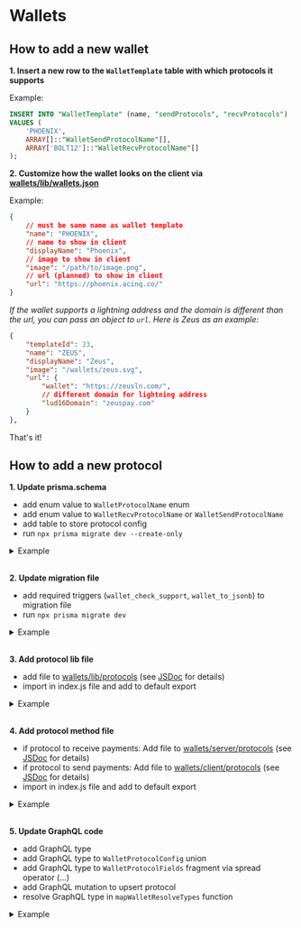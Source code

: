# Wallets

## How to add a new wallet

**1. Insert a new row to the `WalletTemplate` table with which protocols it supports**

Example:

```sql
INSERT INTO "WalletTemplate" (name, "sendProtocols", "recvProtocols")
VALUES (
    'PHOENIX',
    ARRAY[]::"WalletSendProtocolName"[],
    ARRAY['BOLT12']::"WalletRecvProtocolName"[]
);
```

**2. Customize how the wallet looks on the client via [wallets/lib/wallets.json](/wallets/lib/wallets.json)**

Example:

```json
{
    // must be same name as wallet template
    "name": "PHOENIX",
    // name to show in client
    "displayName": "Phoenix",
    // image to show in client
    "image": "/path/to/image.png",
    // url (planned) to show in client
    "url": "https://phoenix.acinq.co/"
}
```

_If the wallet supports a lightning address and the domain is different than the url, you can pass an object to `url`. Here is Zeus as an example:_

```json
{
    "templateId": 23,
    "name": "ZEUS",
    "displayName": "Zeus",
    "image": "/wallets/zeus.svg",
    "url": {
        "wallet": "https://zeusln.com/",
        // different domain for lightning address
        "lud16Domain": "zeuspay.com"
    }
},
```

That's it!

## How to add a new protocol

**1. Update prisma.schema**

- add enum value to `WalletProtocolName` enum
- add enum value to `WalletRecvProtocolName` or `WalletSendProtocolName`
- add table to store protocol config
- run `npx prisma migrate dev --create-only`

<details>
<summary>Example</summary>

```diff
diff --git a/prisma/schema.prisma b/prisma/schema.prisma
index 9a113797..12505333 100644
--- a/prisma/schema.prisma
+++ b/prisma/schema.prisma
@@ -1199,6 +1199,7 @@ enum WalletProtocolName {
   LNC
   CLN_REST
   LND_GRPC
+  BOLT12
 }

 enum WalletSendProtocolName {
@@ -1218,6 +1219,7 @@ enum WalletRecvProtocolName {
   LN_ADDR
   CLN_REST
   LND_GRPC
+  BOLT12
 }

 enum WalletProtocolStatus {
@@ -1288,6 +1290,7 @@ model WalletProtocol {
   walletRecvLightningAddress WalletRecvLightningAddress?
   walletRecvCLNRest          WalletRecvCLNRest?
   walletRecvLNDGRPC          WalletRecvLNDGRPC?
+  walletRecvBolt12           WalletRecvBolt12?

   @@unique(name: "WalletProtocol_walletId_send_name_key", [walletId, send, name])
 }
@@ -1429,3 +1432,12 @@ model WalletRecvLNDGRPC {
   macaroon   String
   cert       String?
 }
+
+model WalletRecvBolt12 {
+  id         Int            @id @default(autoincrement())
+  createdAt  DateTime       @default(now()) @map("created_at")
+  updatedAt  DateTime       @default(now()) @updatedAt @map("updated_at")
+  protocolId Int            @unique
+  protocol   WalletProtocol @relation(fields: [protocolId], references: [id], onDelete: Cascade)
+  offer      String
+}
```

</details>

<br />

**2. Update migration file**

- add required triggers (`wallet_check_support`, `wallet_to_jsonb`) to migration file
- run `npx prisma migrate dev`

<details>
<summary>Example</summary>

```sql
-- AlterEnum
ALTER TYPE "WalletProtocolName" ADD VALUE 'BOLT12';

-- AlterEnum
ALTER TYPE "WalletRecvProtocolName" ADD VALUE 'BOLT12';

-- CreateTable
CREATE TABLE "WalletRecvBolt12" (
    "id" SERIAL NOT NULL,
    "created_at" TIMESTAMP(3) NOT NULL DEFAULT CURRENT_TIMESTAMP,
    "updated_at" TIMESTAMP(3) NOT NULL DEFAULT CURRENT_TIMESTAMP,
    "protocolId" INTEGER NOT NULL,
    "offer" TEXT NOT NULL,

    CONSTRAINT "WalletRecvBolt12_pkey" PRIMARY KEY ("id")
);

-- CreateIndex
CREATE UNIQUE INDEX "WalletRecvBolt12_protocolId_key" ON "WalletRecvBolt12"("protocolId");

-- AddForeignKey
ALTER TABLE "WalletRecvBolt12" ADD CONSTRAINT "WalletRecvBolt12_protocolId_fkey" FOREIGN KEY ("protocolId") REFERENCES "WalletProtocol"("id") ON DELETE CASCADE ON UPDATE CASCADE;

-- vvv Add triggers below manually vvv

CREATE TRIGGER wallet_check_support
    BEFORE INSERT OR UPDATE ON "WalletRecvBolt12"
    FOR EACH ROW
    EXECUTE FUNCTION wallet_check_support('RECEIVE', 'BOLT12');

CREATE TRIGGER wallet_to_jsonb
    AFTER INSERT OR UPDATE ON "WalletRecvBolt12"
    FOR EACH ROW
    EXECUTE PROCEDURE wallet_to_jsonb();


-- if protocol is for sending you also need to add the wallet_clear_vault trigger:
-- CREATE TRIGGER wallet_clear_vault
--    AFTER DELETE ON "WalletSendClinkDebit"
--    FOR EACH ROW
--    EXECUTE PROCEDURE wallet_clear_vault();

```

</details>

<br />

**3. Add protocol lib file**

- add file to [wallets/lib/protocols](/wallets/lib/protocols) (see [JSDoc](/wallets/lib/protocols/index.js) for details)
- import in index.js file and add to default export

<details>
<summary>Example</summary>

```js
// wallets/lib/protocols/bolt12.js

export default [
  {
    // same as enum value we added
    name: 'BOLT12',
    displayName: 'BOLT12',
    send: false,
    fields: [
      {
        name: 'offer',
        type: 'text',
        label: 'offer',
        placeholder: 'lno...',
        validate: offerValidator,
        required: true,
      }
    ],
    relationName: 'walletRecvBolt12'
  }
]
```

```diff
diff --git a/wallets/lib/protocols/index.js b/wallets/lib/protocols/index.js
index 8caa5f52..58f5ab86 100644
--- a/wallets/lib/protocols/index.js
+++ b/wallets/lib/protocols/index.js
@@ -7,6 +7,7 @@ import lnbitsSuite from './lnbits'
 import phoenixdSuite from './phoenixd'
 import blinkSuite from './blink'
 import webln from './webln'
+import bolt12 from './bolt12'

 /**
  * Protocol names as used in the database
@@ -44,5 +45,6 @@ export default [
   ...phoenixdSuite,
   ...lnbitsSuite,
   ...blinkSuite,
-  webln
+  webln,
+  bolt12
 ]
```

</details>

<br />

**4. Add protocol method file**

- if protocol to receive payments: Add file to [wallets/server/protocols](/wallets/server/protocols) (see [JSDoc](/wallets/server/protocols/index.js) for details)
- if protocol to send payments: Add file to [wallets/client/protocols](/wallets/client/protocols) (see [JSDoc](/wallets/client/protocols/index.js) for details)
- import in index.js file and add to default export

<details>
<summary>Example</summary>

```js
// wallets/server/protocols/bolt12.js

// same as enum value we added
export const name = 'BOLT12'

export async function createInvoice ({ msats, description, expiry }, config, { signal }) {
  /* ... code to create invoice using protocol config ... */
}

export async function testCreateInvoice ({ url }, { signal }) {
  return await createInvoice(
    { msats: 1000, description: 'SN test invoice', expiry: 1 },
    { url },
    { signal }
  )
}
```

```diff
diff --git a/wallets/server/protocols/index.js b/wallets/server/protocols/index.js
index 26c292d9..3ac88ae1 100644
--- a/wallets/server/protocols/index.js
+++ b/wallets/server/protocols/index.js
@@ -5,6 +5,7 @@ import * as clnRest from './clnRest'
 import * as phoenixd from './phoenixd'
 import * as blink from './blink'
 import * as lndGrpc from './lndGrpc'
+import * as bolt12 from './bolt12'

 export * from './util'

@@ -56,5 +57,6 @@ export default [
   clnRest,
   phoenixd,
   blink,
-  lndGrpc
+  lndGrpc,
+  bolt12
 ]
```

</details>

<br />

**5. Update GraphQL code**

- add GraphQL type
- add GraphQL type to `WalletProtocolConfig` union
- add GraphQL type to `WalletProtocolFields` fragment via spread operator (...)
- add GraphQL mutation to upsert protocol
- resolve GraphQL type in `mapWalletResolveTypes` function

<details>
<summary>Example</summary>

```diff
diff --git a/api/typeDefs/wallet.js b/api/typeDefs/wallet.js
index 3c1fffd1..af3858a5 100644
--- a/api/typeDefs/wallet.js
+++ b/api/typeDefs/wallet.js
@@ -38,6 +38,7 @@ const typeDefs = gql`
     upsertWalletRecvLNDGRPC(walletId: ID, templateId: ID, enabled: Boolean!, networkTests: Boolean, socket: String!, macaroon: String!, cert: String): WalletRecvLNDGRPC!
     upsertWalletSendLNC(walletId: ID, templateId: ID, enabled: Boolean!, pairingPhrase: VaultEntryInput!, localKey: VaultEntryInput!, remoteKey: VaultEntryInput!, serverHost: VaultEntryInput!): WalletSendLNC!
     upsertWalletSendWebLN(walletId: ID, templateId: ID, enabled: Boolean!): WalletSendWebLN!
+    upsertWalletRecvBolt12(walletId: ID, templateId: ID, enabled: Boolean!, networkTests: Boolean, offer: String!): WalletRecvBolt12!
     removeWalletProtocol(id: ID!): Boolean
     updateWalletEncryption(keyHash: String!, wallets: [WalletEncryptionUpdate!]!): Boolean
     updateKeyHash(keyHash: String!): Boolean
@@ -111,6 +112,7 @@ const typeDefs = gql`
     | WalletRecvLightningAddress
     | WalletRecvCLNRest
     | WalletRecvLNDGRPC
+    | WalletRecvBolt12

   type WalletSettings {
     receiveCreditsBelowSats: Int!
@@ -207,6 +209,11 @@ const typeDefs = gql`
     cert: String
   }

+  type WalletRecvBolt12 {
+    id: ID!
+    offer: String!
+  }
+
   input AutowithdrawSettings {
     autoWithdrawThreshold: Int!
     autoWithdrawMaxFeePercent: Float!
diff --git a/wallets/client/fragments/protocol.js b/wallets/client/fragments/protocol.js
index d1a65ff4..138d1a62 100644
--- a/wallets/client/fragments/protocol.js
+++ b/wallets/client/fragments/protocol.js
@@ -109,3 +109,11 @@ export const UPSERT_WALLET_SEND_WEBLN = gql`
     }
   }
 `
+
+export const UPSERT_WALLET_RECEIVE_BOLT12 = gql`
+  mutation upsertWalletRecvBolt12($walletId: ID, $templateId: ID, $enabled: Boolean!, $networkTests: Boolean, $offer: String!) {
+    upsertWalletRecvBolt12(walletId: $walletId, templateId: $templateId, enabled: $enabled, networkTests: $networkTests, offer: $offer) {
+      id
+    }
+  }
+`
diff --git a/wallets/client/fragments/wallet.js b/wallets/client/fragments/wallet.js
index c301f5c1..73d59e6d 100644
--- a/wallets/client/fragments/wallet.js
+++ b/wallets/client/fragments/wallet.js
@@ -106,6 +106,10 @@ const WALLET_PROTOCOL_FIELDS = gql`
         macaroon
         cert
       }
+      ... on WalletRecvBolt12 {
+        id
+        offer
+      }
     }
   }
 `
diff --git a/wallets/server/resolvers/util.js b/wallets/server/resolvers/util.js
index 0155a422..ced4b399 100644
--- a/wallets/server/resolvers/util.js
+++ b/wallets/server/resolvers/util.js
@@ -19,6 +19,8 @@ export function mapWalletResolveTypes (wallet) {
         return 'WalletRecvCLNRest'
       case 'LND_GRPC':
         return 'WalletRecvLNDGRPC'
+      case 'BOLT12':
+        return 'WalletRecvBolt12'
       default:
         return null
     }
```

</details>
